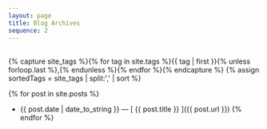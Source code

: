```yaml
---
layout: page
title: Blog Archives
sequence: 2
---
```

<br />
{% capture site_tags %}{% for tag in site.tags %}{{ tag | first }}{% unless forloop.last %},{% endunless %}{% endfor %}{% endcapture %}
{% assign sortedTags = site_tags | split:',' | sort %}

{% for post in site.posts %}
  * {{ post.date | date_to_string }} &mdash; [ {{ post.title }} ]({{ post.url }})
{% endfor %}